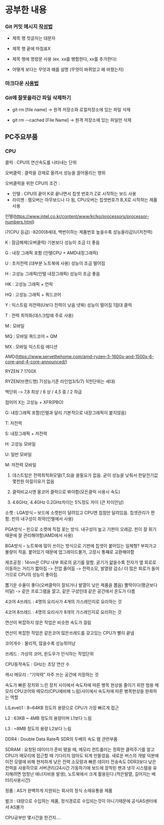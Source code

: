 공부한 내용
==========

### Git 커밋 메시지 [작성법](https://item4.github.io/2016-11-01/How-to-Write-a-Git-Commit-Message/)

* 제목 행 첫글자는 대문자

* 제목 행 끝에 마침표X

* 제목 행에 명령문 사용 (ex. xx를 병합한다, xx를 추가한다)

* 어떻게 보다는 무엇과 왜를 설명 (무엇이 바뀌었고 왜 바꿨는지)

### 마크다운 [사용법](https://gist.github.com/ihoneymon/652be052a0727ad59601)

### Git에 잘못올라간 파일 삭제하기

* git rm [file name] -> 원격 저장소와 로컬저장소에 있는 파일 삭제

* git rm --cached [File Name] -> 원격 저장소에 있는 파일만 삭제

## PC주요부품

### CPU
클럭 : CPU의 연산속도를 나타내는 단위

오버클럭 : 클럭을 강제로 올려서 성능을 끌어올리는 행위

오버클럭을 위한 CPU의 조건 : 

- 인텔 : CPU의 끝이 K로 끝나면서 칩셋 번호가 Z로 시작하는 보드 사용
- 라이젠 : 렘오버는 아무보드나 다 됨, CPU오버는 칩셋번호가 B,X로 시작하는 제품 사용

인텔(https://www.intel.co.kr/content/www/kr/ko/processors/processor-numbers.html)

i7(CPU 등급) -8200(8세대, 백번이하는 제품번호 높을수록 성능올라감)U(저전력)

K : 잠금해제(오버클럭) 기본보다 성능이 조금 더 좋음

G : 내장 그래픽 포함 (인텔CPU + AMD내장그래픽)

U : 초저전력 (대부분 노트북에 사용) 성능이 조금 떨어짐

H : 고성능 그래픽(인텔 내장그래픽) 성능이 조금 좋음

HK : 고성능 그래픽 + 언락

HQ : 고성능 그래픽 + 쿼드코어

Y : 익스트림 저전력(U보다 전력이 낮음 넷북) 성능이 떨어짐 1점대 클럭

T : 전력 최적화(데스크탑에 주로 사용)

M : 모바일

MQ : 모바일 쿼드코어 = QM

MX : 모바일 익스트림 에디션

AMD(https://www.servethehome.com/amd-ryzen-5-1600x-and-1500x-6-core-and-4-core-announced/)

RYZEN 7 1700X

RYZEN(브랜드명) 7(성능기준 라인업3/5/7) 1(천단위는 세대)

백단위 -> 7,8 최상 / 6 상 / 4,5 중 / 2 하급 

접미어 X는 고성능 + XFR(PBO)

G: 내장그래픽 포함(인텔과 달리 기본적으로 내장그래픽이 붙지않음)

T: 저전력

S: 내장그래픽 + 저전력

H: 고성능 모바일

U: 일반 모바일

M: 저전력 모바일


1. 데스트탑은 전력최적화모델(T,S)을 쓸필요가 없음. 굳이 성능을 낮춰서 한달전기값 몇천원 아낄이유가 없음

2. 클럭비교시엔 올코어 클럭으로 봐야함(모든클럭 사용시 속도)

3. 4.6GHz, 4.4GHz 0.2GHz차이는 5%정도 차이 (큰 차이안남)

소켓 :
LGA방식 – 보드에 소켓핀이 달려있고 CPU엔 접점만 달려있음. 칩셋관리가 편함. 핀의 내구성이 취약(인텔에서 사용)

PGA방식 – 핀으로 소켓에 직접 꽂는 방식. 내구성이 높고 기판이 오래감. 핀이 잘 휘기 때문에 잘 관리해야함(AMD에서 사용)

BGA방식 – 노트북에 많이 쓰이는 방식으로 기판에 칩셋이 붙어있는 일체형? 부피가고 불량이 적음. 붙어있기 때문에 업그레이드불가, 고장시 통쨰로 교환해야함

제조공정 : 14nm은 CPU 내부 회로의 굵기를 말함. 굵기가 얇을수록 전자가 옆 회로로 이동하는 거리가 짧아짐 -> 전압 줄어듬 -> 전력소모, 발열량 감소/ 더 많은 회로가 들어가므로 CPU의 성능이 좋아짐.

뽑기운 수율이 좋다(오버클럭이 잘되거나 발열이 낮은 제품을 뽑음) 뿔딱이다(평균보다 미달)
-> 같은 프로그램을 깔고, 같은 구성인데 같은 공간에서 온도가 다름

4코어 4쓰레드 : 4명의 요리사가 4개의 가스레인지로 요리하는 것

4코어 8쓰레드 : 4명의 요리사가 8개의 가스레인지로 요리하는 것

연산이 복잡하지 않은 작업은 비슷한 속도가 걸림

연산이 복잡한 작업은 같은코어 많은쓰레드를 갖고있는 CPU가 빨리 끝냄

코어개수 : 물리적, 많을수록 성능뛰어남

쓰레드 : 가상의 코어, 윈도우가 인식하는 작업단위

CPU동작속도 : GHz는 초당 연산 수

캐시 메모리 : “기억력” 자주 쓰는 공간에 저장하는 것

속도가 빠른 장치와 느린 장치 사이에서 속도차에 따른 병목 현상을 줄이기 위한 범용 메모리
CPU코어와 메모리(CPU에비해 느림)사이에서 속도차에 따른 병목현상을 완화하는 역할

L(Level)1 : 8~64KB 정도의 용량으로 CPU가 가장 빠르게 접근

L2 : 63KB ~ 4MB 정도의 용량이며 L1보다 느림

L3 : ~8MB 정도의 용량 L2보다 느림

DDR4 : Double Data Rate즉 SDR의 두배의 속도 램 관련부품

SDRAM : 요청된 데이터가 준비 됐을 때, 메모리 컨트롤러는 정확한 클럭주기를 알고 CPU가 메모리에 접근할 때 기다리지 않아도 되게 만들었음.
새로운 버스의 개발 덕분에 이전 모델에 비해 현저하게 낮은 전력 소모량과 빠른 데이터 전송속도
DDR3보다 낮은 전력을 사용하므로 서버관리(24시간 가동하기에 보드에 장착된 팬과 냉각 시스템을 유지해려면 엄청난 에너지비용 발생), 노트북에서 크게 활용된다.(적은발열, 길어지는 배터리사용시간)


정품 : AS가 완벽하게 지원되는 회사의 정식 소매유통용 제품

벌크 : 대량으로 수입하는 제품, 정식경로로 수입되는것이 아니기때문에 공식AS센터에서 AS불가

CPU공부만 몇시간을 한건지....
